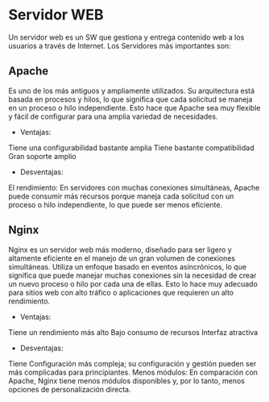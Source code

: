 # Servidor WEB

Un servidor web es un SW que gestiona y entrega contenido web a los usuarios a través de Internet. Los Servidores más importantes son:

## Apache

Es uno de los más antiguos y ampliamente utilizados. Su arquitectura está basada en procesos y hilos, lo que significa que cada solicitud se maneja en un proceso o hilo independiente. Esto hace que Apache sea muy flexible y fácil de configurar para una amplia variedad de necesidades.

- Ventajas:

Tiene una configurabilidad bastante amplia
Tiene bastante compatibilidad
Gran soporte amplio

- Desventajas:

El rendimiento: En servidores con muchas conexiones simultáneas, Apache puede consumir más recursos porque maneja cada solicitud con un proceso o hilo independiente, lo que puede ser menos eficiente.

## Nginx

Nginx es un servidor web más moderno, diseñado para ser ligero y altamente eficiente en el manejo de un gran volumen de conexiones simultáneas. Utiliza un enfoque basado en eventos asincrónicos, lo que significa que puede manejar muchas conexiones sin la necesidad de crear un nuevo proceso o hilo por cada una de ellas. Esto lo hace muy adecuado para sitios web con alto tráfico o aplicaciones que requieren un alto rendimiento.

- Ventajas:

Tiene un rendimiento más alto
Bajo consumo de recursos
Interfaz atractiva

- Desventajas:
  
Tiene Configuración más compleja; su configuración y gestión pueden ser más complicadas para principiantes.
Menos módulos: En comparación con Apache, Nginx tiene menos módulos disponibles y, por lo tanto, menos opciones de personalización directa.
